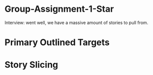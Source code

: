 # Group-Assignment-1-Star
Interview: went well, we have a massive amount of stories to pull from.

# Primary Outlined Targets

# Story Slicing
